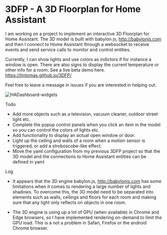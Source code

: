 # 3DFP - A 3D Floorplan for Home Assistant

I am working on a project to implement an interactive 3D Floorplan for Home Assistant. The 3D model is built with babylon js, http://babylonjs.com and then I connect to Home Assistant through a websocket to receive events and send service calls to monitor and control entities. 

Currently, I can show lights and use colors as indictors if for instance a window is open. There are also signs to display the current temperature or other info for a room.
See a live beta demo here. https://tjntomas.github.io/3DFP/

Feel free to leave a message in issues if you are interested in helping out.


![HADashboard-widgets](https://github.com/tjntomas/3DFP/blob/main/img/3dfp.jpg?raw=true)


Todo
- Add more objects such as a television, vacuum cleaner, outdoor street light etc.
- Complete the popup control panels when you click an item in the model so you can control the colors of lights etc.
- Add functionality to display an actual open window or door.
- Light up the ceiling and walls of a room when a motion sensor is triggered, or add a stroboscobe-like effect.
- Move the yaml configuration from my previous 3DFP project so that the 3D model and the connections to Home Assistant entities can be defined in yaml



Log
- It appears that the 3D engine babylon.js, http://babylonjs.com has some limitations when it comes to rendering a large number of lights and shadows. To overcome this, the 3D model  need to be separated into elements such as walls, ceilings and floors for each room and making sure that any light only reflects on objects in one room.

- The 3D engine is using up a lot of GPU (when available) in Chrome and Edge browsers, so I have implemented rendering on-demand to limit the GPU load. This is a not a problem in Safari, Firefox or the android Chrome browser.
